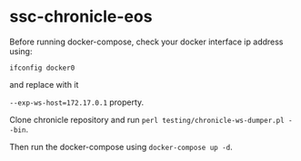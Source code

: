 # ssc-chronicle-eos

Before running docker-compose, check your docker interface ip address using:

`ifconfig docker0`

and replace with it 

`--exp-ws-host=172.17.0.1` property.


Clone chronicle repository and run `perl testing/chronicle-ws-dumper.pl --bin`.

Then run the docker-compose using `docker-compose up -d`.
